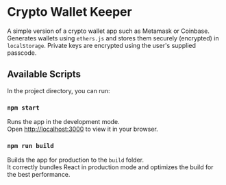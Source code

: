 # Crypto Wallet Keeper

A simple version of a crypto wallet app such as Metamask or Coinbase. Generates wallets using `ethers.js` and stores them securely (encrypted) in `localStorage`. Private keys are encrypted using the user's supplied passcode.

## Available Scripts

In the project directory, you can run:

### `npm start`

Runs the app in the development mode.\
Open [http://localhost:3000](http://localhost:3000) to view it in your browser.

### `npm run build`

Builds the app for production to the `build` folder.\
It correctly bundles React in production mode and optimizes the build for the best performance.
